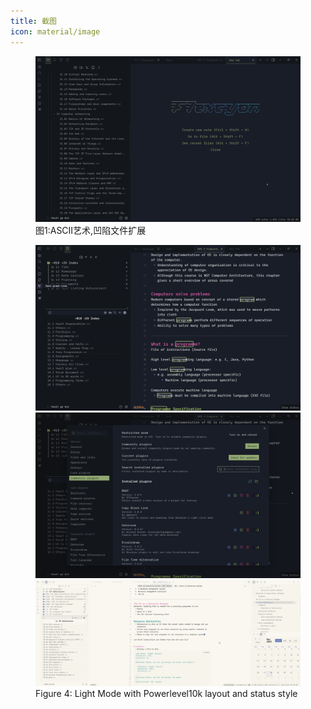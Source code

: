 ```yaml
---
title: 截图
icon: material/image
---
```


<figure markdown="span">
    <img src="../../assets/screenshots/showcase1.png" width="800" alt="Figure 1:
ASCII 艺术, Dimmed 文件扩展名" >
    <figcaption
>图1:ASCII艺术,凹陷文件扩展</figcaption>
</figure>

<figure markdown="span">
    <img src="../../assets/screenshots/showcase2.png" width="800" alt="Figure 2:
Vim 状态模式, 彩色标题, 隐藏到 Hover 状态栏“ >
    <figcaption
>图2:Vim 模式状态,彩色标题,隐藏直到 Hover
状态栏</figcaption>
</figure>

<figure markdown="span">
    <img src="../../assets/screenshots/showcase3.png" width="800" alt="Figure 3:
凹陷的非活动设置导航、 微笑和彩色图标“ >
    <figcaption
>图3 暗淡的非活动设置导航、微笑和
彩色图标</figcaption>
</figure>

<figure markdown="span">
    <img src="../../assets/screenshots/showcase4.png" width="800" alt="Figure 4:
    Light Mode with Powerlevel10k layout and status style">
    <figcaption
>Figure 4: Light Mode with Powerlevel10k layout and status style</figcaption>
</figure>
